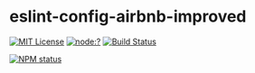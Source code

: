 # eslint-config-airbnb-improved

[![MIT License](https://img.shields.io/badge/license-mit-green.svg?style=flat-square)](https://opensource.org/licenses/MIT)
[![node:?](https://img.shields.io/badge/node-%3E=6.2-blue.svg?style=flat-square)](https://npmjs.org/package/eslint-config-airbnb-improved)
[![Build Status](https://travis-ci.org/oprogramador/eslint-config-airbnb-improved.svg?branch=master)](https://travis-ci.org/oprogramador/eslint-config-airbnb-improved)

[![NPM status](https://nodei.co/npm/eslint-config-airbnb-improved.png?downloads=true&stars=true)](https://npmjs.org/package/eslint-config-airbnb-improved)
